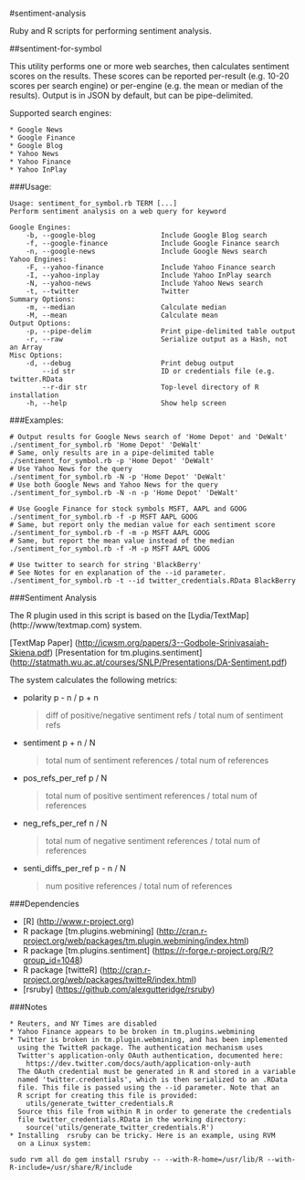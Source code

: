 #sentiment-analysis

Ruby and R scripts for performing sentiment analysis.


##sentiment-for-symbol

This utility performs one or more web searches, then calculates sentiment scores
on the results. These scores can be reported per-result (e.g. 10-20 scores per
search engine) or per-engine (e.g. the mean or median of the results). Output
is in JSON by default, but can be pipe-delimited.

Supported search engines:

	* Google News
	* Google Finance
	* Google Blog
	* Yahoo News
	* Yahoo Finance
	* Yahoo InPlay

###Usage:

	Usage: sentiment_for_symbol.rb TERM [...]
	Perform sentiment analysis on a web query for keyword

	Google Engines:
	    -b, --google-blog                Include Google Blog search
	    -f, --google-finance             Include Google Finance search
	    -n, --google-news                Include Google News search
	Yahoo Engines:
	    -F, --yahoo-finance              Include Yahoo Finance search
	    -I, --yahoo-inplay               Include Yahoo InPlay search
	    -N, --yahoo-news                 Include Yahoo News search
	    -t, --twitter                    Twitter
	Summary Options:
	    -m, --median                     Calculate median
	    -M, --mean                       Calculate mean
	Output Options:
	    -p, --pipe-delim                 Print pipe-delimited table output
	    -r, --raw                        Serialize output as a Hash, not an Array
	Misc Options:
	    -d, --debug                      Print debug output
	        --id str                     ID or credentials file (e.g. twitter.RData
	        --r-dir str                  Top-level directory of R installation
	    -h, --help                       Show help screen
	
###Examples:

	# Output results for Google News search of 'Home Depot' and 'DeWalt'
	./sentiment_for_symbol.rb 'Home Depot' 'DeWalt'
	# Same, only results are in a pipe-delimited table
	./sentiment_for_symbol.rb -p 'Home Depot' 'DeWalt'
	# Use Yahoo News for the query
	./sentiment_for_symbol.rb -N -p 'Home Depot' 'DeWalt'
	# Use both Google News and Yahoo News for the query
	./sentiment_for_symbol.rb -N -n -p 'Home Depot' 'DeWalt'

	# Use Google Finance for stock symbols MSFT, AAPL and GOOG
	./sentiment_for_symbol.rb -f -p MSFT AAPL GOOG
	# Same, but report only the median value for each sentiment score
	./sentiment_for_symbol.rb -f -m -p MSFT AAPL GOOG
	# Same, but report the mean value instead of the median
	./sentiment_for_symbol.rb -f -M -p MSFT AAPL GOOG

	# Use twitter to search for string 'BlackBerry'
	# See Notes for en explanation of the --id parameter.
	./sentiment_for_symbol.rb -t --id twitter_credentials.RData BlackBerry

###Sentiment Analysis

The R plugin used in this script is based on the [Lydia/TextMap] (http://www/textmap.com) system.

  [TextMap Paper] (http://icwsm.org/papers/3--Godbole-Srinivasaiah-Skiena.pdf)
  [Presentation for tm.plugins.sentiment] (http://statmath.wu.ac.at/courses/SNLP/Presentations/DA-Sentiment.pdf)

The system calculates the following metrics:

  * polarity
	p - n / p + n
	> diff of positive/negative sentiment refs / total num of sentiment refs

  * sentiment
	p + n / N
	> total num of sentiment references / total num of references

  * pos_refs_per_ref
	p / N
	> total num of positive sentiment references / total num of references

  * neg_refs_per_ref
	n / N
	> total num of negative sentiment references / total num of references

  * senti_diffs_per_ref
	p - n / N
	> num positive references / total num of references


###Dependencies

  * [R] (http://www.r-project.org)
  * R package [tm.plugins.webmining] (http://cran.r-project.org/web/packages/tm.plugin.webmining/index.html)
  * R package [tm.plugins.sentiment] (https://r-forge.r-project.org/R/?group_id=1048)
  * R package [twitteR] (http://cran.r-project.org/web/packages/twitteR/index.html)
  * [rsruby] (https://github.com/alexgutteridge/rsruby)
   

###Notes

	* Reuters, and NY Times are disabled
	* Yahoo Finance appears to be broken in tm.plugins.webmining
	* Twitter is broken in tm.plugin.webmining, and has been implemented
	  using the TwitteR package. The authentication mechanism uses
	  Twitter's application-only OAuth authentication, documented here:
	    https://dev.twitter.com/docs/auth/application-only-auth
	  The OAuth credential must be generated in R and stored in a variable
	  named 'twitter.credentials', which is then serialized to an .RData
	  file. This file is passed using the --id parameter. Note that an
	  R script for creating this file is provided: 
	    utils/generate_twitter_credentials.R
	  Source this file from within R in order to generate the credentials
	  file twitter_credentials.RData in the working directory:
	    source('utils/generate_twitter_credentials.R')
	* Installing  rsruby can be tricky. Here is an example, using RVM
	  on a Linux system:

	sudo rvm all do gem install rsruby -- --with-R-home=/usr/lib/R --with-R-include=/usr/share/R/include
